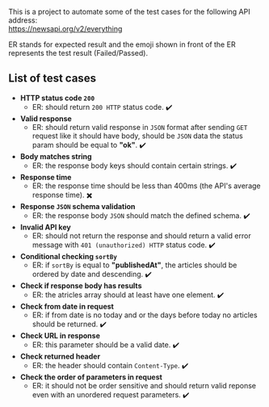 This is a project to automate some of the test cases for the following API address:<br/> https://newsapi.org/v2/everything

ER stands for expected result and the emoji shown in front of the ER represents the test result (Failed/Passed).

## List of test cases
- **HTTP status code `200`**
  * ER: should return `200 HTTP` status code. ✔️
- **Valid response**
  * ER: should return valid response in `JSON` format after sending `GET` request like it should have body, should be `JSON` data the status param should be equal to **"ok"**. ✔️
- **Body matches string**
  * ER: the response body keys should contain certain strings. ✔️
- **Response time**
  * ER: the response time should be less than 400ms (the API's average response time). ✖️
- **Response `JSON` schema validation**
  * ER: the response body `JSON` should match the defined schema. ✔️
- **Invalid API key**
  * ER: should not return the response and should return a valid error message with `401 (unauthorized) HTTP` status code. ✔️
- **Conditional checking `sortBy`**
  * ER: if `sortBy` is equal to **"publishedAt"**, the articles should be ordered by date and descending. ✔️
- **Check if response body has results**
  * ER: the atricles array should at least have one element. ✔️
- **Check from date in request**
  * ER: if from date is no today and or the days before today no articles should be returned. ✔️
- **Check URL in response**
  * ER: this parameter should be a valid date. ✔️
- **Check returned header**
  * ER: the header should contain `Content-Type`. ✔️
- **Check the order of parameters in request**
  * ER: it should not be order sensitive and should return valid reponse even with an unordered request parameters. ✔️
